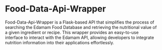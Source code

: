 # Food-Data-Api-Wrapper
Food-Data-Api-Wrapper is a Flask-based API that simplifies the process of searching the Edamam Food Database and retrieving the nutritional value of a given ingredient or recipe. This wrapper provides an easy-to-use interface to interact with the Edamam API, allowing developers to integrate nutrition information into their applications effortlessly.
